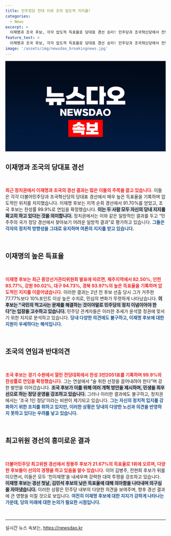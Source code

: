 ```yaml
---
title: 민주정당 전대 이와 조의 압도적 지지율!
categories:
  - News
excerpt: >
  이재명과 조국 후보, 각각 압도적 득표율로 당대표 경선 승리! 민주당과 조국혁신당에서 전당대회를 통해 단독 입후보한 두 후보의 독주가 정치권에서 큰 화두로 떠오르고 있다. 그 배경과 향후 계획은? 클릭해 자세히 알아보세요!
feature_text: >
  이재명과 조국 후보, 각각 압도적 득표율로 당대표 경선 승리! 민주당과 조국혁신당에서 전당대회를 통해 단독 입후보한 두 후보의 독주가 정치권에서 큰 화두로 떠오르고 있다. 그 배경과 향후 계획은? 클릭해 자세히 알아보세요!
image: '/assets/img/newsdao_breakingnews.jpg'
---
```


<p><img src="/assets/img/newsdao_breakingnews.jpg" alt="koreaapp 속보" /></p>

<h2 data-ke-size="size26">이재명과 조국의 당대표 경선</h2>

<p data-ke-size="size16">&nbsp;</p>

<p><b><span style="color: #ee2323;">최근 정치권에서 이재명과 조국의 경선 결과는 많은 이들의 주목을 끌고 있습니다.</span></b> 이들은 각각 더불어민주당과 조국혁신당의 당대표 경선에서 매우 높은 득표율을 기록하며 압도적인 위치를 차지했습니다. 이재명 후보는 지역 순회 경선에서 91.70%를 얻었고, 조국 후보는 찬성률 99.9%로 연임을 확정했습니다. <b><span style="background-color: #21538527;">이는 두 사람 모두 자신의 당내 지지를 확고히 하고 있다는 것을 의미합니다.</span></b> 정치권에서는 이와 같은 일방적인 결과를 두고 “민주주의 국가 정당 경선에서 찾아보기 어려운 일방적 결과”로 평가하고 있습니다. <b><span style="color: #1a5490;">그들은 각자의 정치적 방향성을 그대로 유지하며 여론의 지지를 받고 있습니다.</span></b> </p>

<p data-ke-size="size16">&nbsp;</p>

<h2 data-ke-size="size26">이재명의 높은 득표율</h2>

<p data-ke-size="size16">&nbsp;</p>

<p><b><span style="color: #ee2323;">이재명 후보는 최근 중앙선거관리위원회 발표에 따르면, 제주지역에서 82.50%, 인천 93.77%, 강원 90.02%, 대구 94.73%, 경북 93.97%의 높은 득표율을 기록하며 압도적인 지지를 이끌어냈습니다.</span></b> 이러한 결과는 2년 전 후보 선출 당시 그가 거주한 77.77%보다 10%포인트 이상 높은 수치로, 민심의 변화가 뚜렷하게 나타났습니다. <b><span style="background-color: #21538527;">이 후보는 "국민의 먹고사는 문제를 해결하는 것이야말로 민주당의 정치 이념이어야 한다"는 입장을 고수하고 있습니다.</span></b> 민주당 관계자들은 이러한 추세가 윤석열 정권에 맞서기 위한 지지로 분석하고 있습니다. <b><span style="color: #1a5490;">당내 다양한 의견에도 불구하고, 이재명 후보에 대한 지원이 우세하다는 해석입니다.</span></b> </p>

<p data-ke-size="size16">&nbsp;</p>

<h2 data-ke-size="size26">조국의 연임과 반대의견</h2>

<p data-ke-size="size16">&nbsp;</p>

<p><b><span style="color: #ee2323;">조국 후보는 경기 수원에서 열린 전당대회에서 찬성 3만2051표를 기록하며 99.9%의 찬성률로 연임을 확정했습니다.</span></b> 그는 연설에서 “술 취한 선장을 끌어내려야 한다”며 강한 발언을 이어갔습니다. <b><span style="background-color: #21538527;">조국 후보가 이를 위해 여러 개혁 방안을 제시하며, 민생을 최우선으로 하는 정당 운영을 강조하고 있습니다.</span></b> 그러나 이러한 결과에도 불구하고, 정치권에서는 '조국 1인 정당'이라는 비판이 제기되고 있습니다. <b><span style="color: #1a5490;">그는 자신의 정치적 입지를 강화하기 위한 조치를 취하고 있지만, 이러한 상황은 당내의 다양한 노선과 의견을 반영하지 못하고 있다는 우려를 낳고 있습니다.</span></b> </p>

<p data-ke-size="size16">&nbsp;</p>

<h2 data-ke-size="size26">최고위원 경선의 흥미로운 결과</h2>

<p data-ke-size="size16">&nbsp;</p>

<p><b><span style="color: #ee2323;">더불어민주당 최고위원 경선에서 정봉주 후보가 21.67%의 득표율로 1위에 오르며, 다양한 후보들이 선의의 경쟁을 하고 있음을 알수 있습니다.</span></b> 이어 김병주, 전현희 후보가 뒤를 이으면서, 이들은 모두 ‘친이재명’을 내세우며 강력한 대여 투쟁을 강조하고 있습니다. <b><span style="background-color: #21538527;">이재명 후보는 경선 첫날, 김민석 후보의 낮은 득표율에 대해 의아함을 나타내며 의구심을 자아냈습니다.</span></b> 이러한 상황은 민주당 내부의 다양한 의견을 보여주며, 향후 경선 결과에 큰 영향을 미칠 것으로 보입니다. <b><span style="color: #1a5490;">여전히 이재명 후보에 대한 지지가 강하게 나타나는 가운데, 당의 미래에 대한 논의가 필요한 시점입니다.</span></b></p>

<p data-ke-size="size16">&nbsp;</p> 

<hr>
실시간 뉴스 속보는, <a href="https://newsdao.kr" rel="dofollow">https://newsdao.kr</a>


